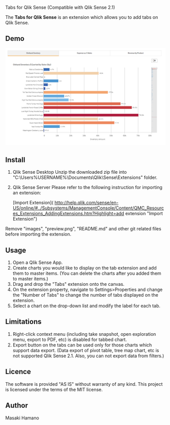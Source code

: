 Tabs for Qlik Sense (Compatible with Qlik Sense 2.1)

The **Tabs for Qlik Sense** is an extension which allows you to add tabs on Qlik Sense.

## Demo

![Alt text](./images/Demo.png)

## Install
1. Qlik Sense Desktop
Unzip the downloaded zip file into "C:\Users\%USERNAME%\Documents\Qlik\Sense\Extensions\" folder.

2. Qlik Sense Server
Please refer to the following instruction for importing an extension:

	[Import Extension]( http://help.qlik.com/sense/en-US/online/#../Subsystems/ManagementConsole/Content/QMC_Resources_Extensions_AddingExtensions.htm?Highlight=add extension "Import Extension")

Remove "images", "preview.png", "README.md" and other git related files before importing the extension.

## Usage
1. Open a Qlik Sense App.
2. Create charts you would like to display on the tab extension and add them to master items. (You can delete the charts after you added them to master items.)
3. Drag and drop the "Tabs" extension onto the canvas.
4. On the extension property, navigate to Settings>Properties and change the "Number of Tabs" to change the number of tabs displayed on the extension.
5. Select a chart on the drop-down list and modify the label for each tab.

## Limitations
1. Right-click context menu (including take snapshot, open exploration menu, export to PDF, etc) is disabled for tabbed chart.
2. Export button on the tabs can be used only for those charts which support data export. (Data export of pivot table, tree map chart, etc is not supported Qlik Sense 2.1. Also, you can not export data from filters.)

## Licence
The software is provided "AS IS" without warranty of any kind. This project is licensed under the terms of the MIT license.

## Author
Masaki Hamano
